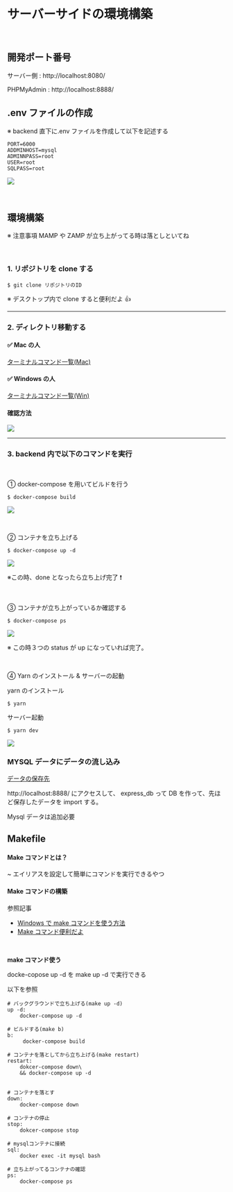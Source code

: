 # サーバーサイドの環境構築

</br>

## 開発ポート番号

サーバー側 : http://localhost:8080/

PHPMyAdmin : http://localhost:8888/
</br>

## .env ファイルの作成

※ backend 直下に.env ファイルを作成して以下を記述する

```
PORT=6000
ADDMINHOST=mysql
ADMINNPASS=root
USER=root
SQLPASS=root
```

![](https://i.imgur.com/e9jsTRt.png)

</br>

## 環境構築

※ 注意事項 MAMP や ZAMP が立ち上がってる時は落としといてね

</br>

### 1. リポジトリを clone する

```
$ git clone リポジトリのID
```

※ デスクトップ内で clone すると便利だよ 👍

---

### 2. ディレクトリ移動する

#### ✅ Mac の人

[ターミナルコマンド一覧(Mac)](https://qiita.com/ryouzi/items/f9dee1540a04a0bfb9a3)

#### ✅ Windows の人

[ターミナルコマンド一覧(Win)](https://eng-entrance.com/windows-command-cd)

#### 確認方法

![](https://i.imgur.com/UjXQNKK.png)

---

### 3. backend 内で以下のコマンドを実行

</br>

① docker-compose を用いてビルドを行う

```
$ docker-compose build
```

![](https://i.imgur.com/XmAcHrb.png)

</br>

② コンテナを立ち上げる

```
$ docker-compose up -d
```

![](https://i.imgur.com/hihncNZ.png)

※この時、done となったら立ち上げ完了 ❗️

</br>

③ コンテナが立ち上がっているか確認する

```
$ docker-compose ps
```

![](https://i.imgur.com/bxhO7WD.png)

※ この時３つの status が up になっていれば完了。

</br>

④ Yarn のインストール & サーバーの起動

yarn のインストール

```
$ yarn
```

サーバー起動

```
$ yarn dev
```

![](https://i.imgur.com/SbdcDux.png)

### MYSQL データにデータの流し込み

[データの保存先](https://drive.google.com/drive/folders/1zFX03jUdipY5NImJCsc3L4PNUIjZtNi4)

http://localhost:8888/ にアクセスして、
express_db って DB を作って、先ほど保存したデータを import する。

Mysql データは追加必要

## Makefile

#### Make コマンドとは？

~ エイリアスを設定して簡単にコマンドを実行できるやつ
</br>

#### Make コマンドの構築

参照記事

- [Windows で make コマンドを使う方法](https://qiita.com/carax2/items/f501f44a8d44e3fd6987)
- [Make コマンド便利だよ](https://bluebirdofoz.hatenablog.com/entry/2019/10/24/221517)

</br>

**make コマンド使う**

docke-copose up -d を make up -d で実行できる

以下を参照

```mediawiki=
# バックグラウンドで立ち上げる(make up -d)
up -d:
    docker-compose up -d

# ビルドする(make b)
b:
     docker-compose build

# コンテナを落としてから立ち上げる(make restart)
restart:
    dokcer-compose down\
    && docker-compose up -d


# コンテナを落とす
down:
    docker-compose down

# コンテナの停止
stop:
    dokcer-compose stop

# mysqlコンテナに接続
sql:
    docker exec -it mysql bash

# 立ち上がってるコンテナの確認
ps:
    docker-compose ps
```
